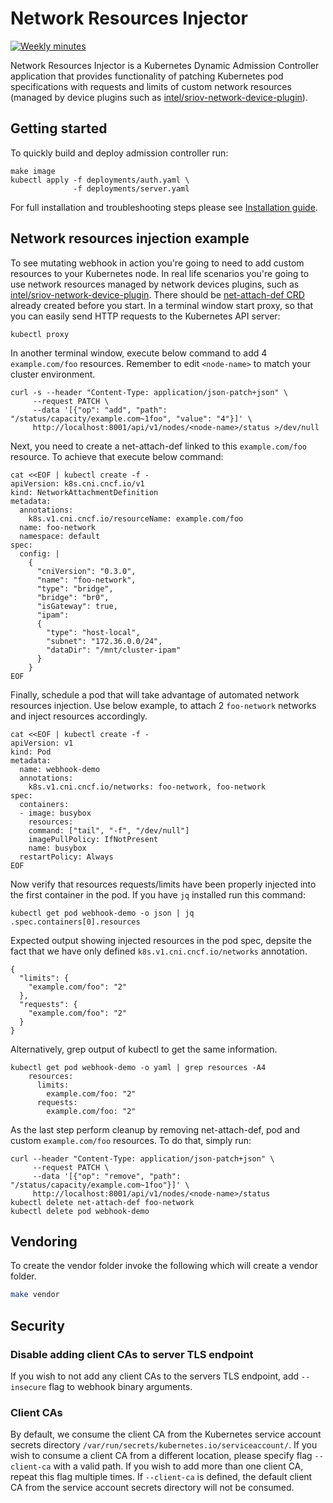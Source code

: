 # Network Resources Injector

[![Weekly minutes](https://img.shields.io/badge/Weekly%20Meeting%20Minutes-Mon%203pm%20GMT-blue.svg?style=plastic)](https://docs.google.com/document/d/1sJQMHbxZdeYJPgAWK1aSt6yzZ4K_8es7woVIrwinVwI)

Network Resources Injector is a Kubernetes Dynamic Admission Controller application that provides functionality of patching Kubernetes pod specifications with requests and limits of custom network resources (managed by device plugins such as [intel/sriov-network-device-plugin](https://github.com/intel/sriov-network-device-plugin)).

## Getting started

To quickly build and deploy admission controller run:
```
make image
kubectl apply -f deployments/auth.yaml \
              -f deployments/server.yaml
```
For full installation and troubleshooting steps please see [Installation guide](docs/installation.md).

## Network resources injection example

To see mutating webhook in action you're going to need to add custom resources to your Kubernetes node. In real life scenarios you're going to use network resources managed by network devices plugins, such as [intel/sriov-network-device-plugin](https://github.com/intel/sriov-network-device-plugin).
There should be [net-attach-def CRD](https://github.com/intel/multus-cni/blob/master/examples/crd.yml) already created before you start.
In a terminal window start proxy, so that you can easily send HTTP requests to the Kubernetes API server:
```
kubectl proxy
```
In another terminal window, execute below command to add 4 `example.com/foo` resources. Remember to edit `<node-name>` to match your cluster environment.

```
curl -s --header "Content-Type: application/json-patch+json" \
     --request PATCH \
     --data '[{"op": "add", "path": "/status/capacity/example.com~1foo", "value": "4"}]' \
     http://localhost:8001/api/v1/nodes/<node-name>/status >/dev/null
```
Next, you need to create a net-attach-def linked to this `example.com/foo` resource. To achieve that execute below command:
```
cat <<EOF | kubectl create -f -
apiVersion: k8s.cni.cncf.io/v1
kind: NetworkAttachmentDefinition
metadata:
  annotations:
    k8s.v1.cni.cncf.io/resourceName: example.com/foo
  name: foo-network
  namespace: default
spec:
  config: |
    {
      "cniVersion": "0.3.0",
      "name": "foo-network",
      "type": "bridge",
      "bridge": "br0",
      "isGateway": true,
      "ipam":
      {
        "type": "host-local",
        "subnet": "172.36.0.0/24",
        "dataDir": "/mnt/cluster-ipam"
      }
    }
EOF
```
Finally, schedule a pod that will take advantage of automated network resources injection. Use below example, to attach 2 `foo-network` networks and inject resources accordingly.
```
cat <<EOF | kubectl create -f -
apiVersion: v1
kind: Pod
metadata:
  name: webhook-demo
  annotations:
    k8s.v1.cni.cncf.io/networks: foo-network, foo-network
spec:
  containers:
  - image: busybox
    resources:
    command: ["tail", "-f", "/dev/null"]
    imagePullPolicy: IfNotPresent
    name: busybox
  restartPolicy: Always
EOF
```
Now verify that resources requests/limits have been properly injected into the first container in the pod. If you have `jq` installed run this command:
```
kubectl get pod webhook-demo -o json | jq .spec.containers[0].resources
```
Expected output showing injected resources in the pod spec, depsite the fact that we have only defined `k8s.v1.cni.cncf.io/networks` annotation.
```
{
  "limits": {
    "example.com/foo": "2"
  },
  "requests": {
    "example.com/foo": "2"
  }
}
```
Alternatively, grep output of kubectl to get the same information.
```
kubectl get pod webhook-demo -o yaml | grep resources -A4
    resources:
      limits:
        example.com/foo: "2"
      requests:
        example.com/foo: "2"
```
As the last step perform cleanup by removing net-attach-def, pod and custom `example.com/foo` resources. To do that, simply run:
```
curl --header "Content-Type: application/json-patch+json" \
     --request PATCH \
     --data '[{"op": "remove", "path": "/status/capacity/example.com~1foo"}]' \
     http://localhost:8001/api/v1/nodes/<node-name>/status
kubectl delete net-attach-def foo-network
kubectl delete pod webhook-demo
```

## Vendoring
To create the vendor folder invoke the following which will create a vendor folder.
```bash
make vendor
```

## Security
### Disable adding client CAs to server TLS endpoint
If you wish to not add any client CAs to the servers TLS endpoint, add ```--insecure``` flag to webhook binary arguments.

### Client CAs
By default, we consume the client CA from the Kubernetes service account secrets directory ```/var/run/secrets/kubernetes.io/serviceaccount/```.
If you wish to consume a client CA from a different location, please specify flag ```--client-ca``` with a valid path. If you wish to add more than one client CA, repeat this flag multiple times. If ```--client-ca``` is defined, the default client CA from the service account secrets directory will not be consumed.
